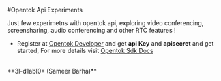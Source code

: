 #Opentok Api Experiments

Just few experimetns with opentok api, exploring video conferencing, screensharing, audio conferencing and other RTC features !

* Register at <a href="https://tokbox.com/developer/">Opentok Developer</a> and get **api Key** and **apisecret** and get started, For more details visit <a href="https://tokbox.com/developer/sdks/node/">Opentok Sdk Docs</a>


<br>
**3l-d1abl0* (Sameer Barha)**
